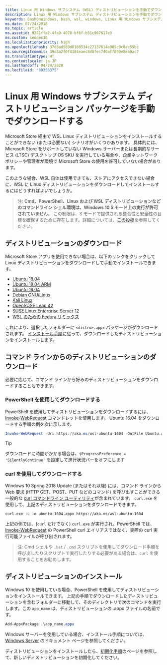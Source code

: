 ```yaml
---
title: Linux 用 Windows サブシステム (WSL) ディストリビューションを手動でダウンロードする
description: Linux 用 Windows サブシステム ディストリビューションを手動でダウンロードする方法について説明します。
keywords: BashOnWindows, bash, wsl, windows, Linux 用 Windows サブシステム, WSL, windows サブシステム, distro, ubuntu, openSUSE, SLES, debian, kali
ms.date: 07/24/2018
ms.topic: article
ms.assetid: 9281ffa2-4fa9-4078-bf6f-b51c967617e3
ms.custom: seodec18
ms.localizationpriority: high
ms.openlocfilehash: 37d8ad589d0108534c27137614a005c0c0ac55bc
ms.sourcegitcommit: 39d3a2f0f4184eaec8d8fec740aff800e8ea9ac7
ms.translationtype: HT
ms.contentlocale: ja-JP
ms.lasthandoff: 04/24/2020
ms.locfileid: "80256375"
---
```

# <a name="manually-download-windows-subsystem-for-linux-distro-packages"></a>Linux 用 Windows サブシステム ディストリビューション パッケージを手動でダウンロードする

Microsoft Store 経由で WSL Linux ディストリビューションをインストールすることができない (または必要ない) シナリオがいくつかあります。 具体的には、Microsoft Store をサポートしていない Windows サーバーまたは長期的なサービス (LTSC) デスクトップ OS SKU を実行している場合や、企業ネットワーク ポリシーや管理者が環境で Microsoft Store の使用を許可していない場合があります。

このような場合、WSL 自体は使用できても、ストアにアクセスできない場合に、WSL に Linux ディストリビューションをダウンロードしてインストールするにはどうすればよいでしょうか。

> 注: **Cmd、PowerShell、Linux および WSL ディストリビューションなどのコマンドライン シェル環境は、Windows 10 S モード上の実行が許可されていません**。 この制限は、S モードで提供される整合性と安全性の目標を確保するために存在します。詳細については、[この投稿](https://blogs.msdn.microsoft.com/commandline/2017/05/18/will-linux-distros-run-on-windows-10-s/)を参照してください。

## <a name="downloading-distros"></a>ディストリビューションのダウンロード

Microsoft Store アプリを使用できない場合は、以下のリンクをクリックして Linux ディストリビューションをダウンロードして手動でインストールできます。
* [Ubuntu 18.04](https://aka.ms/wsl-ubuntu-1804)
* [Ubuntu 18.04 ARM](https://aka.ms/wsl-ubuntu-1804-arm)
* [Ubuntu 16.04](https://aka.ms/wsl-ubuntu-1604)
* [Debian GNU/Linux](https://aka.ms/wsl-debian-gnulinux)
* [Kali Linux](https://aka.ms/wsl-kali-linux-new)
* [OpenSUSE Leap 42](https://aka.ms/wsl-opensuse-42)
* [SUSE Linux Enterprise Server 12](https://aka.ms/wsl-sles-12)
* [WSL のための Fedora リミックス](https://github.com/WhitewaterFoundry/WSLFedoraRemix/releases/)

これにより、選択したフォルダーに `<distro>.appx` パッケージがダウンロードされます。 [インストール手順](#installing-your-distro)に従って、ダウンロードしたディストリビューションをインストールします。

## <a name="downloading-distros-via-the-command-line"></a>コマンド ラインからのディストリビューションのダウンロード
必要に応じて、コマンド ラインから好みのディストリビューションをダウンロードすることもできます。

 ### <a name="download-using-powershell"></a>PowerShell を使用してダウンロードする
 PowerShell を使用してディストリビューションをダウンロードするには、[Invoke-WebRequest](https://msdn.microsoft.com/powershell/reference/5.1/microsoft.powershell.utility/invoke-webrequest) コマンドレットを使用します。 Ubuntu 16.04 をダウンロードする手順の例を次に示します。

```powershell
Invoke-WebRequest -Uri https://aka.ms/wsl-ubuntu-1604 -OutFile Ubuntu.appx -UseBasicParsing
```

> [!TIP]
> ダウンロードに時間がかかる場合は、`$ProgressPreference = 'SilentlyContinue'` を設定して進行状況バーをオフにします

### <a name="download-using-curl"></a>curl を使用してダウンロードする
Windows 10 Spring 2018 Update (またはそれ以降) には、コマンド ラインから Web 要求 (HTTP GET、POST、PUT などのコマンド) を呼び出すことができる一般的な [curl コマンドライン ユーティリティ](https://curl.haxx.se/)が含まれています。 `curl.exe` を使用して、上記のディストリビューションをダウンロードできます。

```console
curl.exe -L -o ubuntu-1604.appx https://aka.ms/wsl-ubuntu-1604
```

上記の例では、(`curl` だけでなく) `curl.exe` が実行され、PowerShell では、[Invoke-WebRequest](https://docs.microsoft.com/en-us/powershell/module/microsoft.powershell.utility/invoke-webrequest?view=powershell-6) の PowerShell curl エイリアスではなく、実際の curl 実行可能ファイルが呼び出されます。

> 注: Cmd シェルや `.bat` / `.cmd` スクリプトを使用してダウンロード手順を呼び出したりスクリプトで実行したりする必要がある場合は、`curl` を使用することをお勧めします。

## <a name="installing-your-distro"></a>ディストリビューションのインストール
Windows 10 を使用している場合、PowerShell を使用してディストリビューションをインストールできます。 上記の手順でダウンロードしたディストリビューションを含むフォルダーに移動して、そのディレクトリで次のコマンドを実行します。この `app_name` は、ディストリビューションの .appx ファイルの名前です。  
```Powershell
Add-AppxPackage .\app_name.appx
```

Windows サーバーを使用している場合、インストール手順については、[Windows Server](install-on-server.md) のドキュメント ページを参照してください。

ディストリビューションをインストールしたら、[初期化手順](initialize-distro.md)のページを参照して、新しいディストリビューションを初期化してください。
